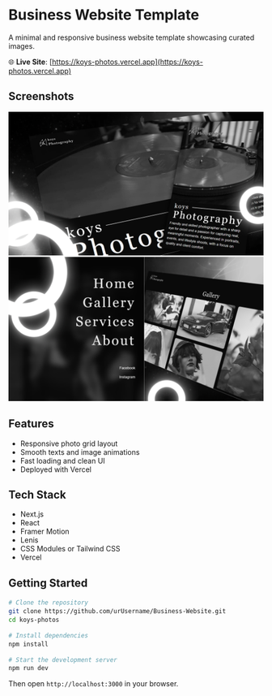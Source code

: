 
# Business Website Template

A minimal and responsive business website template showcasing curated images.

🌐 **Live Site**: [https://koys-photos.vercel.app](https://koys-photos.vercel.app)

## Screenshots

![Screenshot 1](public/ReadMe/pic01.png)
![Screenshot 2](public/ReadMe/pic02.png)

## Features

- Responsive photo grid layout
- Smooth texts and image animations  
- Fast loading and clean UI  
- Deployed with Vercel  

## Tech Stack

- Next.js  
- React  
- Framer Motion
- Lenis
- CSS Modules or Tailwind CSS  
- Vercel  

## Getting Started

```bash
# Clone the repository
git clone https://github.com/urUsername/Business-Website.git
cd koys-photos
```

```bash
# Install dependencies
npm install
```

```bash
# Start the development server
npm run dev
```

Then open `http://localhost:3000` in your browser.

